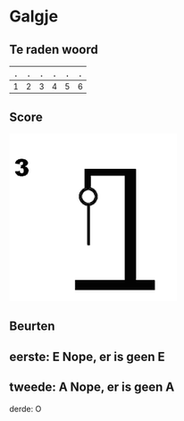 # Galgje

## Te raden woord

|.|.|.|.|.|.|
|-|-|-|-|-|-|
|1|2|3|4|5|6|

## Score
![gallow](./images/3.png)

## Beurten
eerste: E
Nope, er is geen E
-------------------
tweede: A
Nope, er is geen A
-------------------
derde: O